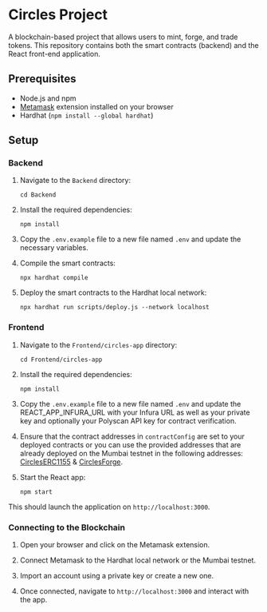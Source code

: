 # Circles Project

A blockchain-based project that allows users to mint, forge, and trade tokens. This repository contains both the smart contracts (backend) and the React front-end application.

## Prerequisites

- Node.js and npm
- [Metamask](https://metamask.io/download.html) extension installed on your browser
- Hardhat (`npm install --global hardhat`)

## Setup

### Backend

1. Navigate to the `Backend` directory:

   ```
   cd Backend
   ```

2. Install the required dependencies:

   ```
   npm install
   ```

3. Copy the `.env.example` file to a new file named `.env` and update the necessary variables.

4. Compile the smart contracts:

   ```
   npx hardhat compile
   ```

5. Deploy the smart contracts to the Hardhat local network:
   ```
   npx hardhat run scripts/deploy.js --network localhost
   ```

### Frontend

1. Navigate to the `Frontend/circles-app` directory:

   ```
   cd Frontend/circles-app
   ```

2. Install the required dependencies:

   ```
   npm install
   ```

3. Copy the `.env.example` file to a new file named `.env` and update the REACT_APP_INFURA_URL with your Infura URL as well as your private key and optionally your Polyscan API key for contract verification.

4. Ensure that the contract addresses in `contractConfig` are set to your deployed contracts or you can use the provided addresses that are already deployed on the Mumbai testnet in the following addresses: [CirclesERC1155](https://mumbai.polygonscan.com/address/0xE4900D0702c651d0050866A5f8d99DC6f6FE3bD9#code) & [CirclesForge](https://mumbai.polygonscan.com/address/0x463e5752d320B9dE669985cFE61593ca1Ba2Bc4c#code).

5. Start the React app:
   ```
   npm start
   ```

This should launch the application on `http://localhost:3000`.

### Connecting to the Blockchain

1. Open your browser and click on the Metamask extension.

2. Connect Metamask to the Hardhat local network or the Mumbai testnet.

3. Import an account using a private key or create a new one.

4. Once connected, navigate to `http://localhost:3000` and interact with the app.
